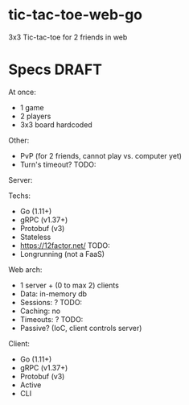 # tic-tac-toe-web-go
3x3 Tic-tac-toe for 2 friends in web

# Specs DRAFT

At once:
- 1 game
- 2 players
- 3x3 board hardcoded

Other:
- PvP (for 2 friends, cannot play vs. computer yet)
- Turn's timeout? TODO:

Server:

Techs:
- Go (1.11+)
- gRPC (v1.37+)
- Protobuf (v3)
- Stateless
- https://12factor.net/ TODO:
- Longrunning (not a FaaS)

Web arch:
- 1 server + (0 to max 2) clients
- Data: in-memory db
- Sessions: ? TODO:
- Caching: no
- Timeouts: ? TODO:
- Passive? (IoC, client controls server)

Client:
- Go (1.11+)
- gRPC (v1.37+)
- Protobuf (v3)
- Active
- CLI
